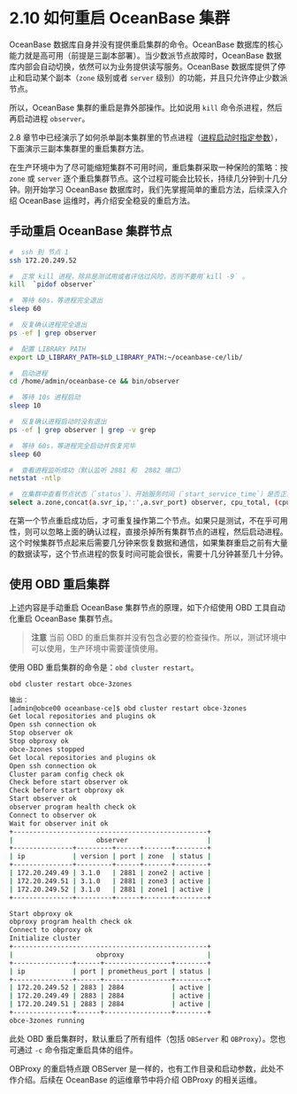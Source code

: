 # 2.10 如何重启 OceanBase 集群

OceanBase 数据库自身并没有提供重启集群的命令。OceanBase 数据库的核心能力就是高可用（前提是三副本部署）。当少数派节点故障时，OceanBase 数据库内部会自动切换，依然可以为业务提供读写服务。OceanBase 数据库提供了停止和启动某个副本（`zone` 级别或者 `server` 级别）的功能，并且只允许停止少数派节点。

所以，OceanBase 集群的重启是靠外部操作。比如说用 `kill` 命令杀进程，然后再启动进程 `observer`。

2.8 章节中已经演示了如何杀单副本集群里的节点进程（[进程启动时指定参数](../2.chapter-2-how-to-deploy-oceanbase-community-edition/9.2-8-how-to-view-and-modify-the-parameter-cluster-of.md)），下面演示三副本集群里的重启集群方法。

在生产环境中为了尽可能缩短集群不可用时间，重启集群采取一种保险的策略：按 `zone` 或 `server` 逐个重启集群节点。这个过程可能会比较长，持续几分钟到十几分钟。刚开始学习 OceanBase 数据库时，我们先掌握简单的重启方法，后续深入介绍 OceanBase 运维时，再介绍安全稳妥的重启方法。

## 手动重启 OceanBase 集群节点

```bash
#  ssh 到 节点 1
ssh 172.20.249.52

#  正常 kill 进程，除非是测试用或者评估过风险，否则不要用`kill -9` 。
kill  `pidof observer`

#  等待 60s，等进程完全退出
sleep 60

#  反复确认进程完全退出
ps -ef | grep observer

#  配置 LIBRARY PATH
export LD_LIBRARY_PATH=$LD_LIBRARY_PATH:~/oceanbase-ce/lib/

#  启动进程
cd /home/admin/oceanbase-ce && bin/observer

#  等待 10s 进程启动
sleep 10

#  反复确认进程启动时没有退出
ps -ef | grep observer | grep -v grep

#  等待 60s，等进程完全启动并恢复完毕
sleep 60

#  查看进程监听成功（默认监听 2881 和  2882 端口）
netstat -ntlp

#  在集群中查看节点状态（`status`）、开始服务时间（`start_service_time`）是否正常。
select a.zone,concat(a.svr_ip,':',a.svr_port) observer, cpu_total, (cpu_total-cpu_assigned) cpu_free, round(mem_total/1024/1024/1024) mem_total_gb, round((mem_total-mem_assigned)/1024/1024/1024) mem_free_gb, usec_to_time(b.last_offline_time) last_offline_time, usec_to_time(b.start_service_time) start_service_time, b.status, usec_to_time(b.stop_time) stop_time, b.build_version  from __all_virtual_server_stat a join __all_server b on (a.svr_ip=b.svr_ip and a.svr_port=b.svr_port) order by a.zone, a.svr_ip;
```

在第一个节点重启成功后，才可重复操作第二个节点。如果只是测试，不在乎可用性，则可以忽略上面的确认过程，直接杀掉所有集群节点的进程，然后启动进程。这个时候集群节点起来后需要几分钟来恢复数据和通信，如果集群重启之前有大量的数据读写，这个节点进程的恢复时间可能会很长，需要十几分钟甚至几十分钟。

## 使用 OBD 重启集群

上述内容是手动重启 OceanBase 集群节点的原理，如下介绍使用 OBD 工具自动化重启 OceanBase 集群节点。

> **注意**
> 当前 OBD 的重启集群并没有包含必要的检查操作。所以，测试环境中可以使用，生产环境中需要谨慎使用。

使用 OBD 重启集群的命令是：`obd cluster restart`。

```bash
obd cluster restart obce-3zones

输出：
[admin@obce00 oceanbase-ce]$ obd cluster restart obce-3zones
Get local repositories and plugins ok
Open ssh connection ok
Stop observer ok
Stop obproxy ok
obce-3zones stopped
Get local repositories and plugins ok
Open ssh connection ok
Cluster param config check ok
Check before start observer ok
Check before start obproxy ok
Start observer ok
observer program health check ok
Connect to observer ok
Wait for observer init ok
+-------------------------------------------------+
|                     observer                    |
+---------------+---------+------+-------+--------+
| ip            | version | port | zone  | status |
+---------------+---------+------+-------+--------+
| 172.20.249.49 | 3.1.0   | 2881 | zone2 | active |
| 172.20.249.51 | 3.1.0   | 2881 | zone3 | active |
| 172.20.249.52 | 3.1.0   | 2881 | zone1 | active |
+---------------+---------+------+-------+--------+

Start obproxy ok
obproxy program health check ok
Connect to obproxy ok
Initialize cluster
+-------------------------------------------------+
|                     obproxy                     |
+---------------+------+-----------------+--------+
| ip            | port | prometheus_port | status |
+---------------+------+-----------------+--------+
| 172.20.249.52 | 2883 | 2884            | active |
| 172.20.249.49 | 2883 | 2884            | active |
| 172.20.249.51 | 2883 | 2884            | active |
+---------------+------+-----------------+--------+
obce-3zones running
```

此处 OBD 重启集群时，默认重启了所有组件（包括 `OBServer` 和 `OBProxy`）。您也可通过 `-c` 命令指定重启具体的组件。

OBProxy 的重启特点跟 OBServer 是一样的，也有工作目录和启动参数，此处不作介绍。后续在 OceanBase 的运维章节中将介绍 OBProxy 的相关运维。
